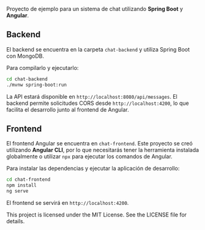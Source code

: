

Proyecto de ejemplo para un sistema de chat utilizando **Spring Boot** y **Angular**.

## Backend

El backend se encuentra en la carpeta `chat-backend` y utiliza Spring Boot con MongoDB.

Para compilarlo y ejecutarlo:

```bash
cd chat-backend
./mvnw spring-boot:run
```

La API estará disponible en `http://localhost:8080/api/messages`.
El backend permite solicitudes CORS desde `http://localhost:4200`, lo que
facilita el desarrollo junto al frontend de Angular.

## Frontend

El frontend Angular se encuentra en `chat-frontend`.
Este proyecto se creó utilizando **Angular CLI**, por lo que necesitarás tener
la herramienta instalada globalmente o utilizar `npx` para ejecutar los
comandos de Angular.

Para instalar las dependencias y ejecutar la aplicación de desarrollo:

```bash
cd chat-frontend
npm install
ng serve
```

El frontend se servirá en `http://localhost:4200`.

This project is licensed under the MIT License. See the LICENSE file for details.
